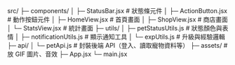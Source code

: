src/
├─ components/
│  ├─ StatusBar.jsx         # 狀態條元件
│  ├─ ActionButton.jsx      # 動作按鈕元件
│  ├─ HomeView.jsx          # 首頁畫面
│  ├─ ShopView.jsx          # 商店畫面
│  └─ StatsView.jsx         # 統計畫面
├─ utils/
│  ├─ petStatusUtils.js     # 狀態顏色與表情
│  ├─ notificationUtils.js  # 顯示通知工具
│  └─ expUtils.js           # 升級與經驗邏輯
├─ api/
│  └─ petApi.js             # 封裝後端 API（登入、讀取寵物資料等）
├─ assets/                  # 放 GIF 圖片、音效
├─ App.jsx
└─ main.jsx